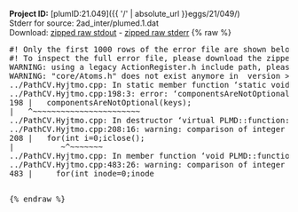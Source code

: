 **Project ID:** [plumID:21.049]({{ '/' | absolute_url }}eggs/21/049/)  
Stderr for source:  2ad_inter/plumed.1.dat   
Download: [zipped raw stdout](plumed.1.dat.plumed.stdout.txt.zip) - [zipped raw stderr](plumed.1.dat.plumed.stderr.txt.zip) 
{% raw %}
<pre>
#! Only the first 1000 rows of the error file are shown below
#! To inspect the full error file, please download the zipped raw stderr file above
WARNING: using a legacy ActionRegister.h include path, please use <<#include "core/ActionRegister.h">>
WARNING: "core/Atoms.h" does not exist anymore in  version >=2.10, you should change your code.
../PathCV.Hyjtmo.cpp: In static member function ‘static void PLMD::function::PathCV::registerKeywords(PLMD::Keywords&)’:
../PathCV.Hyjtmo.cpp:198:3: error: ‘componentsAreNotOptional’ was not declared in this scope
198 |   componentsAreNotOptional(keys);
|   ^~~~~~~~~~~~~~~~~~~~~~~~
../PathCV.Hyjtmo.cpp: In destructor ‘virtual PLMD::function::PathCV::~PathCV()’:
../PathCV.Hyjtmo.cpp:208:16: warning: comparison of integer expressions of different signedness: ‘int’ and ‘unsigned int’ [-Wsign-compare]
208 |   for(int i=0;i<mw_n_;++i){
|               ~^~~~~~
../PathCV.Hyjtmo.cpp: In constructor ‘PLMD::function::PathCV::PathCV(const PLMD::ActionOptions&)’:
../PathCV.Hyjtmo.cpp:236:16: warning: comparison of integer expressions of different signedness: ‘int’ and ‘unsigned int’ [-Wsign-compare]
236 |   for(int i=0;i<mw_n_;++i){
|               ~^~~~~~
../PathCV.Hyjtmo.cpp:259:11: warning: comparison of integer expressions of different signedness: ‘int’ and ‘unsigned int’ [-Wsign-compare]
259 |       if(i==mw_id_) ifiles[i]->close();
|          ~^~~~~~~~
../PathCV.Hyjtmo.cpp: In member function ‘void PLMD::function::PathCV::generatePath()’:
../PathCV.Hyjtmo.cpp:483:26: warning: comparison of integer expressions of different signedness: ‘int’ and ‘unsigned int’ [-Wsign-compare]
483 |     for(int inode=0;inode<nnodes;inode++){
|                     ~~~~~^~~~~~~
../PathCV.Hyjtmo.cpp: In member function ‘void PLMD::function::PathCV::readMultipleWalkers()’:
../PathCV.Hyjtmo.cpp:941:16: warning: comparison of integer expressions of different signedness: ‘int’ and ‘unsigned int’ [-Wsign-compare]
941 |   for(int i=0;i<mw_n_;++i){
|               ~^~~~~~
../PathCV.Hyjtmo.cpp:942:9: warning: comparison of integer expressions of different signedness: ‘int’ and ‘unsigned int’ [-Wsign-compare]
942 |     if(i==mw_id_) continue;
|        ~^~~~~~~~
../PathCV.Hyjtmo.cpp:957:5: error: invalid use of incomplete type ‘class PLMD::Communicator’
957 |     comm.Barrier();
|     ^~~~
In file included from /home/runner/opt/include/plumed/function/../core/../tools/OFile.h:25,
from /home/runner/opt/include/plumed/function/../core/../tools/Log.h:25,
from /home/runner/opt/include/plumed/function/../core/Action.h:30,
from /home/runner/opt/include/plumed/function/../core/ActionWithValue.h:25,
from /home/runner/opt/include/plumed/function/Function.h:25,
from ../PathCV.Hyjtmo.cpp:22:
/home/runner/opt/include/plumed/function/../core/../tools/FileBase.h:29:7: note: forward declaration of ‘class PLMD::Communicator’
29 | class Communicator;
|       ^~~~~~~~~~~~
../PathCV.Hyjtmo.cpp:958:5: error: invalid use of incomplete type ‘class PLMD::Communicator’
958 |     multi_sim_comm.Barrier();
|     ^~~~~~~~~~~~~~
/home/runner/opt/include/plumed/function/../core/../tools/FileBase.h:29:7: note: forward declaration of ‘class PLMD::Communicator’
29 | class Communicator;
|       ^~~~~~~~~~~~
terminate called after throwing an instance of 'PLMD::Plumed::ExceptionError'
what():
(core/PlumedMain.cpp:1499) void PLMD::PlumedMain::load(const std::string&)
An error happened while executing command env PLUMED_ROOT='/home/runner/opt/lib/plumed' PLUMED_VERSION='2.10b' PLUMED_HTMLDIR='/home/runner/opt/share/doc/plumed' PLUMED_INCLUDEDIR='/home/runner/opt/include' PLUMED_PROGRAM_NAME='plumed' PLUMED_IS_INSTALLED='yes' "/home/runner/opt/lib/plumed"/scripts/mklib.sh -n -o ./../PathCV.2.10b.so ../PathCV.cpp

[fv-az2027-338:07944] *** Process received signal ***
[fv-az2027-338:07944] Signal: Aborted (6)
[fv-az2027-338:07944] Signal code:  (-6)
[fv-az2027-338:07944] [ 0] /lib/x86_64-linux-gnu/libc.so.6(+0x45330)[0x7fb52f645330]
[fv-az2027-338:07944] [ 1] /lib/x86_64-linux-gnu/libc.so.6(pthread_kill+0x11c)[0x7fb52f69eb2c]
[fv-az2027-338:07944] [ 2] /lib/x86_64-linux-gnu/libc.so.6(gsignal+0x1e)[0x7fb52f64527e]
[fv-az2027-338:07944] [ 3] /lib/x86_64-linux-gnu/libc.so.6(abort+0xdf)[0x7fb52f6288ff]
[fv-az2027-338:07944] [ 4] /lib/x86_64-linux-gnu/libstdc++.so.6(+0xa5ff5)[0x7fb52faa5ff5]
[fv-az2027-338:07944] [ 5] /lib/x86_64-linux-gnu/libstdc++.so.6(+0xbb0da)[0x7fb52fabb0da]
[fv-az2027-338:07944] [ 6] /lib/x86_64-linux-gnu/libstdc++.so.6(_ZSt10unexpectedv+0x0)[0x7fb52faa5a55]
[fv-az2027-338:07944] [ 7] /lib/x86_64-linux-gnu/libstdc++.so.6(+0xa5a6f)[0x7fb52faa5a6f]
[fv-az2027-338:07944] [ 8] plumed(+0x146dd)[0x55fbe46036dd]
[fv-az2027-338:07944] [ 9] /lib/x86_64-linux-gnu/libc.so.6(+0x2a1ca)[0x7fb52f62a1ca]
[fv-az2027-338:07944] [10] /lib/x86_64-linux-gnu/libc.so.6(__libc_start_main+0x8b)[0x7fb52f62a28b]
[fv-az2027-338:07944] [11] plumed(+0x15365)[0x55fbe4604365]
[fv-az2027-338:07944] *** End of error message ***
</pre>
{% endraw %}
